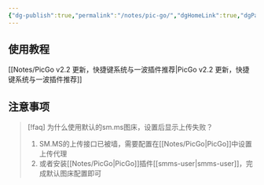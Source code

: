 ```yaml
---
{"dg-publish":true,"permalink":"/notes/pic-go/","dgHomeLink":true,"dgPassFrontmatter":false}
---
```


## 使用教程
[[Notes/PicGo v2.2 更新，快捷键系统与一波插件推荐|PicGo v2.2 更新，快捷键系统与一波插件推荐]]
## 注意事项
> [!faq] 为什么使用默认的sm.ms图床，设置后显示上传失败？
> 1. SM.MS的上传接口已被墙，需要配置在[[Notes/PicGo|PicGo]]中设置上传代理
> 2. 或者安装[[Notes/PicGo|PicGo]]插件[[smms-user|smms-user]]，完成默认图床配置即可